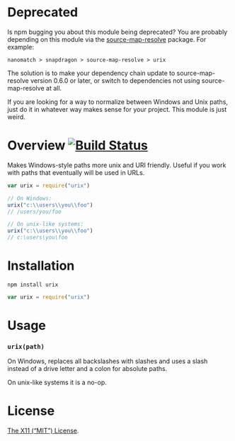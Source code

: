 Deprecated
==========

Is npm bugging you about this module being deprecated? You are probably depending on this module via the [source-map-resolve](https://github.com/lydell/source-map-resolve) package. For example:

```
nanomatch > snapdragon > source-map-resolve > urix
```

The solution is to make your dependency chain update to source-map-resolve version 0.6.0 or later, or switch to dependencies not using source-map-resolve at all.

If you are looking for a way to normalize between Windows and Unix paths, just do it in whatever way makes sense for your project. This module is just weird.

Overview [![Build Status](https://travis-ci.org/lydell/urix.png?branch=master)](https://travis-ci.org/lydell/urix)
========

Makes Windows-style paths more unix and URI friendly. Useful if you work with
paths that eventually will be used in URLs.

```js
var urix = require("urix")

// On Windows:
urix("c:\\users\\you\\foo")
// /users/you/foo

// On unix-like systems:
urix("c:\\users\\you\\foo")
// c:\users\you\foo
```


Installation
============

`npm install urix`

```js
var urix = require("urix")
```


Usage
=====

### `urix(path)` ###

On Windows, replaces all backslashes with slashes and uses a slash instead of a
drive letter and a colon for absolute paths.

On unix-like systems it is a no-op.


License
=======

[The X11 (“MIT”) License](LICENSE).
